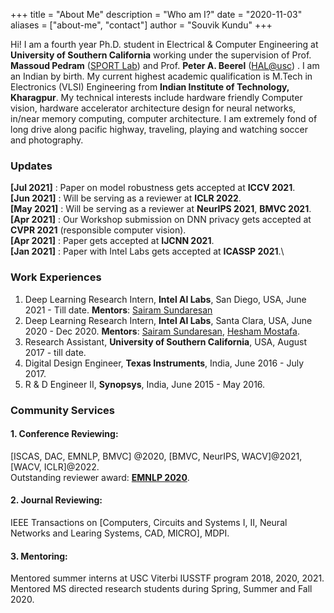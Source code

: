 +++
title = "About Me"
description = "Who am I?"
date = "2020-11-03"
aliases = ["about-me", "contact"]
author = "Souvik Kundu"
+++

Hi! I am a fourth year Ph.D. student in Electrical & Computer Engineering at **University of Southern California** working under the supervision of Prof. **Massoud Pedram** ([SPORT Lab](http://www.mpedram.com/)) and Prof.  **Peter A. Beerel** ([HAL@usc](https://hal.usc.edu/)) . I am an Indian by birth. My current highest academic qualification is M.Tech in Electronics (VLSI) Engineering from **Indian Institute of Technology, Kharagpur**. My technical interests include hardware friendly Computer vision, hardware accelerator architecture design for neural networks, in/near memory computing, computer  architecture. I am extremely fond of long drive along pacific highway, traveling, playing and watching soccer and photography. 


### Updates
**[Jul 2021]**  : Paper on model robustness gets accepted at **ICCV 2021**.\
**[Jun 2021]**  : Will be serving as a reviewer at **ICLR 2022**.\
**[May 2021]**  : Will be serving as a reviewer at **NeurIPS 2021**, **BMVC 2021**.\
**[Apr 2021]**  : Our Workshop submission on DNN privacy gets accepted at **CVPR 2021** (responsible computer vision).\
**[Apr 2021]**  : Paper gets accepted at **IJCNN 2021**.\
**[Jan 2021]**  : Paper with Intel Labs gets accepted at **ICASSP 2021**.\


### Work Experiences
1. Deep Learning Research Intern, **Intel AI Labs**, San Diego, USA,  June 2021 - Till date.
   **Mentors**: [Sairam Sundaresan](https://scholar.google.com/citations?hl=en&user=3H8HcioAAAAJ&view_op=list_works&sortby=pubdate)
2. Deep Learning Research Intern, **Intel AI Labs**, Santa Clara, USA,  June 2020 - Dec 2020.
   **Mentors**: [Sairam Sundaresan](https://scholar.google.com/citations?hl=en&user=3H8HcioAAAAJ&view_op=list_works&sortby=pubdate), [Hesham Mostafa](https://scholar.google.com/citations?user=gXuEJfsAAAAJ&hl=en&oi=ao).
3. Research Assistant, **University of Southern California**, USA,  August 2017 - till date.
4. Digital Design Engineer, **Texas Instruments**, India, June 2016 - July 2017.
5. R & D Engineer II, **Synopsys**, India, June 2015 - May 2016.

### Community Services

#### 1. Conference Reviewing: 
[ISCAS, DAC, EMNLP, BMVC] @2020, [BMVC, NeurIPS, WACV]@2021, [WACV, ICLR]@2022.\
Outstanding reviewer award: [**EMNLP 2020**](https://www.aclweb.org/anthology/2020.emnlp-main.0.pdf).
#### 2. Journal Reviewing:
IEEE Transactions on [Computers, Circuits and Systems I, II, Neural Networks and Learing Systems, CAD, MICRO], MDPI.
#### 3. Mentoring:
Mentored summer interns at USC Viterbi IUSSTF program 2018, 2020, 2021.
Mentored MS directed research students during Spring, Summer and Fall 2020.
